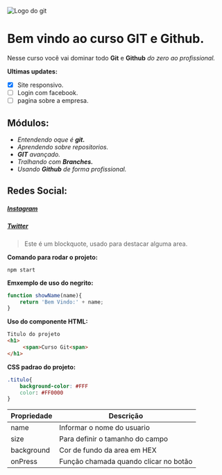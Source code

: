 ![Logo do git](https://sujeitoprogramador.com/wp-content/uploads/2021/04/gitimage.png)
# Bem vindo ao curso GIT e Github.
Nesse curso você vai dominar todo **Git** e **Github** _do zero ao profissional._

**Ultimas updates:**
- [x] Site responsivo.
- [ ] Login com facebook.
- [ ] pagina sobre a empresa.

## Módulos:
* _Entendendo oque é **git.**_
* _Aprendendo sobre repositorios._ 
* _**GIT** avançado._ 
* _Tralhando com **Branches.**_
* _Usando **Github** de forma profissional._



## Redes Social:
##### [**Instagram**](https://instagram.com/jott4pe.silva?igshid=ZDdkNTZiNTM=)

#####  [**Twitter**](https://twitter.com/Pedro_villart)

>Este é um blockquote, usado para destacar alguma area.

**Comando para rodar o projeto:**

```
npm start
```

**Emxemplo de uso do negrito:**
```js
function showName(name){
    return 'Bem Vindo:' + name;
}
```

**Uso do componente HTML:**
```html
Titulo do projeto
<h1>
     <span>Curso Git<span>
</h1>
```

**CSS padrao do projeto:**
```css
.titulo{
    background-color: #FFF
    color: #FF0000
}
```

Propriedade | Descrição
----------- | --------
name | Informar o nome do usuario
size | Para definir o tamanho do campo
background | Cor de fundo da area em HEX
onPress | Função chamada quando clicar no botão